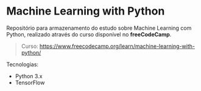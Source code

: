 # Machine Learning with Python
Repositório para armazenamento do estudo sobre Machine Learning com Python, realizado através do curso disponível no **freeCodeCamp**.
> Curso: https://www.freecodecamp.org/learn/machine-learning-with-python/

Tecnologias:
*   Python 3.x
*   TensorFlow
